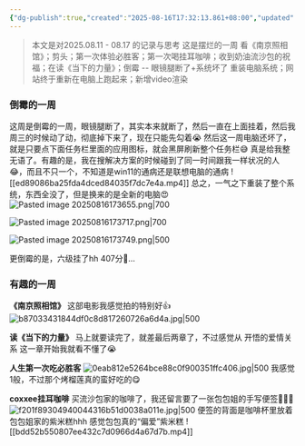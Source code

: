 ```yaml
---
{"dg-publish":true,"created":"2025-08-16T17:32:13.861+08:00","updated":"2025-08-16T20:54:47.714+08:00","permalink":"/libiry/passages/周记06｜2025.08.11 - 08.17 暑假第七周 摆烂的一周/","dgPassFrontmatter":true,"noteIcon":""}
---
```




>本文是对2025.08.11 - 08.17 的记录与思考
> 这是摆烂的一周
> 看《南京照相馆》；剪头；第一次体验必胜客；第一次喝挂耳咖啡；收到奶油流沙包的祝福；在读《当下的力量》；倒霉 -- 眼镜腿断了+系统坏了 重装电脑系统；网站终于重新在电脑上跑起来；新增video渲染

### 倒霉的一周
这周是倒霉的一周，眼镜腿断了，其实本来就断了，然后一直在上面挂着，然后我周三的时候动了动，彻底掉下来了，现在只能先勾着😭
然后这一周电脑还坏了，就是只要点下面任务栏里面的应用图标，就会黑屏刷新整个任务栏😅 真是给我整无语了。有趣的是，我在搜解决方案的时候碰到了同一时间跟我一样状况的人😂，而且不只一个，不知道是win11的通病还是联想电脑的通病
![[ed89086ba25fda4dced84035f7dc7e4a.mp4]]
总之，一气之下重装了整个系统，东西全没了，但是换来的是全新的电脑😍
![Pasted image 20250816173655.png|700](/img/user/accessory/Pasted%20image%2020250816173655.png)

![Pasted image 20250816173717.png|700](/img/user/accessory/Pasted%20image%2020250816173717.png)

![Pasted image 20250816173749.png|500](/img/user/accessory/Pasted%20image%2020250816173749.png)

更倒霉的是，六级挂了hh 407分💩...

### 有趣的一周
**《南京照相馆》**
这部电影我感觉拍的特别好👍
![b87033431844df0c8d817260726a6d4a.jpg|500](/img/user/accessory/b87033431844df0c8d817260726a6d4a.jpg)

**读《当下的力量》**
马上就要读完了，就差最后两章了，不过感觉从 开悟的爱情关系 这一章开始我就看不懂了😭

**人生第一次吃必胜客**
![0eab812e5264bce88c0f900351ffc406.jpg|500](/img/user/accessory/0eab812e5264bce88c0f900351ffc406.jpg)
我感觉1般，不过那个烤榴莲真的蛮好吃的😋

**coxxee挂耳咖啡**
买流沙包家的咖啡了，我还留言要了一张包包姐的手写便签🤗🤗🤗
![f201f89304940044316b51d0038a011e.jpg|500](/img/user/accessory/f201f89304940044316b51d0038a011e.jpg)
便签的背面是咖啡杯里放着包包姐家的紫米糕hhh 感觉包包真的“偏爱”紫米糕
![[bdd52b550807ee432c7d0966d4a67d7b.mp4]]